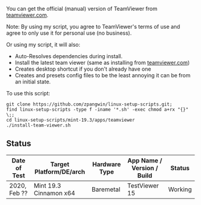 
You can get the official (manual) version of TeamViewer from [teamviewer.com](https://www.teamviewer.com/en-us/download/linux/).

Note: By using my script, you agree to TeamViewer's terms of use and agree to only use it for personal use (no business).

Or using my script, it will also:

* Auto-Resolves dependencies during install.
* Install the latest team viewer (same as installing from [teamviewer.com](https://www.teamviewer.com/en-us/download/linux/))
* Creates desktop shortcut if you don't already have one
* Creates and presets config files to be the least annoying it can be from an initial state.

To use this script:

```
git clone https://github.com/zpangwin/linux-setup-scripts.git;
find linux-setup-scripts -type f -iname '*.sh' -exec chmod a+rx "{}" \;;
cd linux-setup-scripts/mint-19.3/apps/teamviewer
./install-team-viewer.sh
```

## Status

| Date of Test  | Target Platform/DE/arch | Hardware Type  | App Name / Version / Build      | Status  |
| ------------- | ------------------------| -------------- | ------------------------------- | ------- |
| 2020, Feb ??  | Mint 19.3 Cinnamon x64  | Baremetal      | TestViewer 15 | Working |


